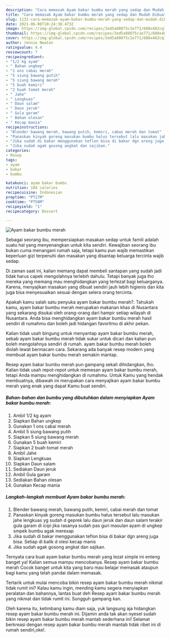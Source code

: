 ```yaml
---
description: "Cara memasak Ayam bakar bumbu merah yang sedap dan Mudah Dibuat"
title: "Cara memasak Ayam bakar bumbu merah yang sedap dan Mudah Dibuat"
slug: 1132-cara-memasak-ayam-bakar-bumbu-merah-yang-sedap-dan-mudah-dibuat
date: 2021-06-06T10:24:38.473Z
image: https://img-global.cpcdn.com/recipes/2ed5a88075c1e771/680x482cq70/ayam-bakar-bumbu-merah-foto-resep-utama.jpg
thumbnail: https://img-global.cpcdn.com/recipes/2ed5a88075c1e771/680x482cq70/ayam-bakar-bumbu-merah-foto-resep-utama.jpg
cover: https://img-global.cpcdn.com/recipes/2ed5a88075c1e771/680x482cq70/ayam-bakar-bumbu-merah-foto-resep-utama.jpg
author: Jennie Newton
ratingvalue: 4.4
reviewcount: 7
recipeingredient:
- "1/2 kg ayam"
- " Bahan ungkep"
- "1 ons cabai merah"
- "5 siung bawang putih"
- "5 siung bawang merah"
- "5 buah kemiri"
- "2 buah tomat merah"
- " Jahe"
- " Lengkuas"
- " Daun salam"
- " Daun jeruk"
- " Gula garam"
- " Bahan olesan"
- " Kecap mania"
recipeinstructions:
- "Blender bawang merah, bawang putih, kemiri, cabai merah dan tomat"
- "Panaskan kinyak goreng masukan bumbu halus tersebut lalu masukan jahe lengkuas yg sudah d geprek lalu daun jeruk dan daun salam terakir gula garam di icipi jika rasanya sudah pas guri masulan ayam di ungkep smpek bumbu agak meresap"
- "Jika sudah di bakar menggunakan teflon bisa di bakar dgn areng juga bisa. Setiap di balik d olesi kecap manis"
- "Jika sudah agak gosong angkat dan sajikan."
categories:
- Resep
tags:
- ayam
- bakar
- bumbu

katakunci: ayam bakar bumbu 
nutrition: 184 calories
recipecuisine: Indonesian
preptime: "PT17M"
cooktime: "PT50M"
recipeyield: "1"
recipecategory: Dessert

---
```



![Ayam bakar bumbu merah](https://img-global.cpcdn.com/recipes/2ed5a88075c1e771/680x482cq70/ayam-bakar-bumbu-merah-foto-resep-utama.jpg)

Sebagai seorang ibu, mempersiapkan masakan sedap untuk famili adalah suatu hal yang menyenangkan untuk kita sendiri. Kewajiban seorang ibu bukan cuma menangani rumah saja, tetapi kamu pun wajib memastikan keperluan gizi terpenuhi dan masakan yang disantap keluarga tercinta wajib sedap.

Di zaman  saat ini, kalian memang dapat membeli santapan yang sudah jadi tidak harus capek mengolahnya terlebih dahulu. Tetapi banyak juga lho mereka yang memang mau menghidangkan yang terlezat bagi keluarganya. Karena, menyajikan masakan yang dibuat sendiri jauh lebih higienis dan kita juga bisa menyesuaikan sesuai dengan selera orang tercinta. 



Apakah kamu salah satu penyuka ayam bakar bumbu merah?. Tahukah kamu, ayam bakar bumbu merah merupakan makanan khas di Nusantara yang sekarang disukai oleh orang-orang dari hampir setiap wilayah di Nusantara. Anda bisa menghidangkan ayam bakar bumbu merah hasil sendiri di rumahmu dan boleh jadi hidangan favoritmu di akhir pekan.

Kalian tidak usah bingung untuk menyantap ayam bakar bumbu merah, sebab ayam bakar bumbu merah tidak sukar untuk dicari dan kalian pun boleh mengolahnya sendiri di rumah. ayam bakar bumbu merah boleh diolah lewat bermacam cara. Sekarang ada banyak resep modern yang membuat ayam bakar bumbu merah semakin mantap.

Resep ayam bakar bumbu merah pun gampang sekali dihidangkan, lho. Kalian tidak usah repot-repot untuk memesan ayam bakar bumbu merah, tetapi Anda mampu menghidangkan di rumahmu. Untuk Kamu yang hendak membuatnya, dibawah ini merupakan cara menyajikan ayam bakar bumbu merah yang enak yang dapat Kamu buat sendiri.

<!--inarticleads1-->

##### Bahan-bahan dan bumbu yang dibutuhkan dalam menyiapkan Ayam bakar bumbu merah:

1. Ambil 1/2 kg ayam
1. Siapkan  Bahan ungkep
1. Gunakan 1 ons cabai merah
1. Ambil 5 siung bawang putih
1. Siapkan 5 siung bawang merah
1. Gunakan 5 buah kemiri
1. Siapkan 2 buah tomat merah
1. Ambil  Jahe
1. Siapkan  Lengkuas
1. Siapkan  Daun salam
1. Sediakan  Daun jeruk
1. Ambil  Gula garam
1. Sediakan  Bahan olesan
1. Gunakan  Kecap mania




<!--inarticleads2-->

##### Langkah-langkah membuat Ayam bakar bumbu merah:

1. Blender bawang merah, bawang putih, kemiri, cabai merah dan tomat
1. Panaskan kinyak goreng masukan bumbu halus tersebut lalu masukan jahe lengkuas yg sudah d geprek lalu daun jeruk dan daun salam terakir gula garam di icipi jika rasanya sudah pas guri masulan ayam di ungkep smpek bumbu agak meresap
1. Jika sudah di bakar menggunakan teflon bisa di bakar dgn areng juga bisa. Setiap di balik d olesi kecap manis
1. Jika sudah agak gosong angkat dan sajikan.




Ternyata cara buat ayam bakar bumbu merah yang lezat simple ini enteng banget ya! Kalian semua mampu mencobanya. Resep ayam bakar bumbu merah Cocok banget untuk kita yang baru mau belajar memasak ataupun bagi kamu yang telah pandai dalam memasak.

Tertarik untuk mulai mencoba bikin resep ayam bakar bumbu merah nikmat tidak rumit ini? Kalau kamu ingin, mending kamu segera menyiapkan peralatan dan bahannya, lantas buat deh Resep ayam bakar bumbu merah yang nikmat dan tidak rumit ini. Sungguh gampang kan. 

Oleh karena itu, ketimbang kamu diam saja, yuk langsung aja hidangkan resep ayam bakar bumbu merah ini. Dijamin anda tak akan nyesel sudah bikin resep ayam bakar bumbu merah mantab sederhana ini! Selamat berkreasi dengan resep ayam bakar bumbu merah mantab tidak ribet ini di rumah sendiri,oke!.

